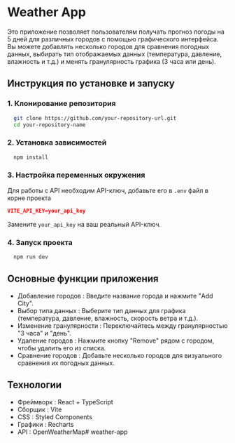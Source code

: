 # Weather App

Это приложение позволяет пользователям получать прогноз погоды на 5 дней для различных городов с помощью графического интерфейса. Вы можете добавлять несколько городов для сравнения погодных данных, выбирать тип отображаемых данных (температура, давление, влажность и т.д.) и менять гранулярность графика (3 часа или день).

## Инструкция по установке и запуску

### 1. Клонирование репозитория

```bash
  git clone https://github.com/your-repository-url.git
  cd your-repository-name
```
### 2. Установка зависимостей
```bash
  npm install
```
### 3. Настройка переменных окружения
Для работы с API необходим API-ключ, добавьте его в `.env` файл в корне проекта

```json
VITE_API_KEY=your_api_key
```
Замените `your_api_key` на ваш реальный API-ключ.
### 4. Запуск проекта
```bash
  npm run dev
```
## Основные функции приложения
- Добавление городов : Введите название города и нажмите "Add City".
- Выбор типа данных : Выберите тип данных для графика (температура, давление, влажность, скорость ветра и т.д.).
- Изменение гранулярности : Переключайтесь между гранулярностью "3 часа" и "день".
- Удаление городов : Нажмите кнопку "Remove" рядом с городом, чтобы удалить его из списка.
- Сравнение городов : Добавьте несколько городов для визуального сравнения их погодных данных.
## Технологии
- Фреймворк : React + TypeScript
- Сборщик : Vite
- CSS : Styled Components
- Графики : Recharts
- API : OpenWeatherMap#   w e a t h e r - a p p  
 